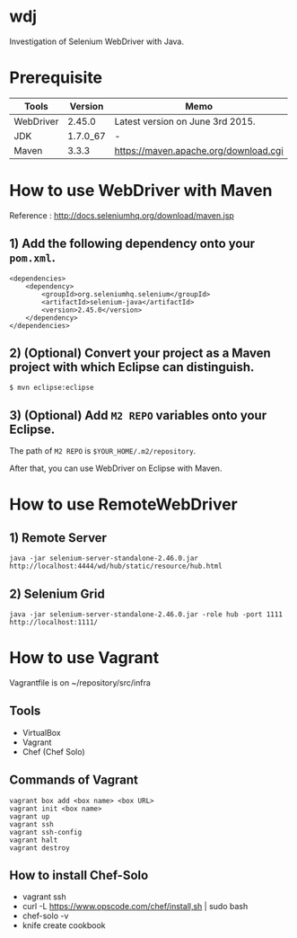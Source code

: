 # wdj
Investigation of Selenium WebDriver with Java.


# Prerequisite

|Tools    |Version |Memo                                 |
|---------|--------|-------------------------------------|
|WebDriver|2.45.0  |Latest version on June 3rd 2015.     |                              |
|JDK      |1.7.0_67|-                                    |
|Maven    |3.3.3   |https://maven.apache.org/download.cgi|



# How to use WebDriver with Maven
Reference : http://docs.seleniumhq.org/download/maven.jsp

## 1) Add the following dependency onto your `pom.xml`.
	<dependencies>
	    <dependency>
	        <groupId>org.seleniumhq.selenium</groupId>
	        <artifactId>selenium-java</artifactId>
	        <version>2.45.0</version>
	    </dependency>
	</dependencies>

## 2) (Optional) Convert your project as a Maven project with which Eclipse can distinguish.
	$ mvn eclipse:eclipse

## 3) (Optional) Add `M2 REPO` variables onto your Eclipse.
The path of `M2 REPO` is `$YOUR_HOME/.m2/repository`.

After that, you can use WebDriver on Eclipse with Maven.



# How to use RemoteWebDriver

## 1) Remote Server
	java -jar selenium-server-standalone-2.46.0.jar
	http://localhost:4444/wd/hub/static/resource/hub.html

## 2) Selenium Grid
	java -jar selenium-server-standalone-2.46.0.jar -role hub -port 1111
	http://localhost:1111/



# How to use Vagrant
Vagrantfile is on ~/repository/src/infra

## Tools
- VirtualBox
- Vagrant
- Chef (Chef Solo)

## Commands of Vagrant
	vagrant box add <box name> <box URL>
	vagrant init <box name>
	vagrant up
	vagrant ssh
	vagrant ssh-config
	vagrant halt
	vagrant destroy

## How to install Chef-Solo
- vagrant ssh
- curl -L https://www.opscode.com/chef/install,sh | sudo bash
- chef-solo -v
- knife create cookbook



